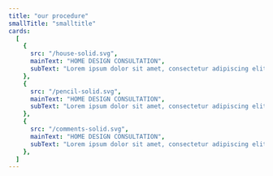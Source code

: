 ```yaml
---
title: "our procedure"
smallTitle: "smalltitle"
cards:
  [
    {
      src: "/house-solid.svg",
      mainText: "HOME DESIGN CONSULTATION",
      subText: "Lorem ipsum dolor sit amet, consectetur adipiscing elit. Ut elit tellus, luctus nec ullamcorper mattis, pulvinar dapibus leo.",
    },
    {
      src: "/pencil-solid.svg",
      mainText: "HOME DESIGN CONSULTATION",
      subText: "Lorem ipsum dolor sit amet, consectetur adipiscing elit. Ut elit tellus, luctus nec ullamcorper mattis, pulvinar dapibus leo.",
    },
    {
      src: "/comments-solid.svg",
      mainText: "HOME DESIGN CONSULTATION",
      subText: "Lorem ipsum dolor sit amet, consectetur adipiscing elit. Ut elit tellus, luctus nec ullamcorper mattis, pulvinar dapibus leo.",
    },
  ]
---
```

